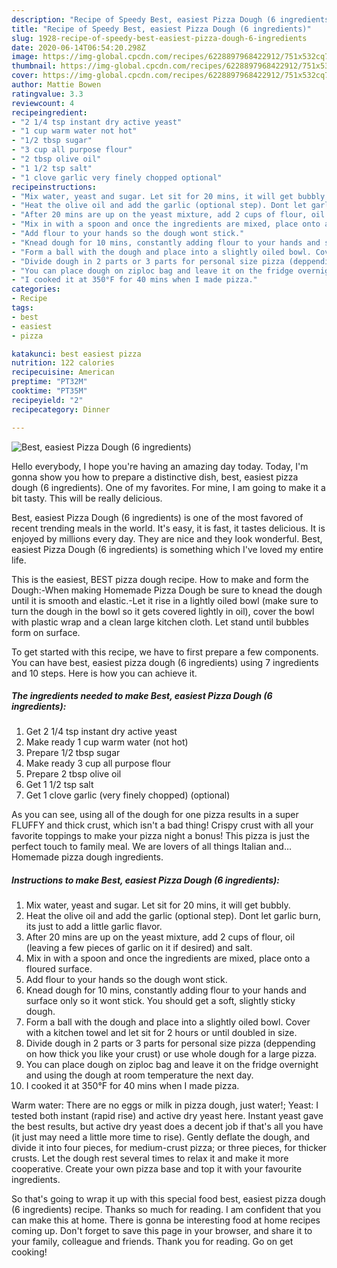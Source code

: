 ```yaml
---
description: "Recipe of Speedy Best, easiest Pizza Dough (6 ingredients)"
title: "Recipe of Speedy Best, easiest Pizza Dough (6 ingredients)"
slug: 1928-recipe-of-speedy-best-easiest-pizza-dough-6-ingredients
date: 2020-06-14T06:54:20.298Z
image: https://img-global.cpcdn.com/recipes/6228897968422912/751x532cq70/best-easiest-pizza-dough-6-ingredients-recipe-main-photo.jpg
thumbnail: https://img-global.cpcdn.com/recipes/6228897968422912/751x532cq70/best-easiest-pizza-dough-6-ingredients-recipe-main-photo.jpg
cover: https://img-global.cpcdn.com/recipes/6228897968422912/751x532cq70/best-easiest-pizza-dough-6-ingredients-recipe-main-photo.jpg
author: Mattie Bowen
ratingvalue: 3.3
reviewcount: 4
recipeingredient:
- "2 1/4 tsp instant dry active yeast"
- "1 cup warm water not hot"
- "1/2 tbsp sugar"
- "3 cup all purpose flour"
- "2 tbsp olive oil"
- "1 1/2 tsp salt"
- "1 clove garlic very finely chopped optional"
recipeinstructions:
- "Mix water, yeast and sugar. Let sit for 20 mins, it will get bubbly."
- "Heat the olive oil and add the garlic (optional step). Dont let garlic burn, its just to add a little garlic flavor."
- "After 20 mins are up on the yeast mixture, add 2 cups of flour, oil (leaving a few pieces of garlic on it if desired) and salt."
- "Mix in with a spoon and once the ingredients are mixed, place onto a floured surface."
- "Add flour to your hands so the dough wont stick."
- "Knead dough for 10 mins, constantly adding flour to your hands and surface only so it wont stick. You should get a soft, slightly sticky dough."
- "Form a ball with the dough and place into a slightly oiled bowl. Cover with a kitchen towel and let sit for 2 hours or until doubled in size."
- "Divide dough in 2 parts or 3 parts for personal size pizza (deppending on how thick you like your crust) or use whole dough for a large pizza."
- "You can place dough on ziploc bag and leave it on the fridge overnight and using the dough at room temperature the next day."
- "I cooked it at 350°F for 40 mins when I made pizza."
categories:
- Recipe
tags:
- best
- easiest
- pizza

katakunci: best easiest pizza 
nutrition: 122 calories
recipecuisine: American
preptime: "PT32M"
cooktime: "PT35M"
recipeyield: "2"
recipecategory: Dinner

---
```



![Best, easiest Pizza Dough (6 ingredients)](https://img-global.cpcdn.com/recipes/6228897968422912/751x532cq70/best-easiest-pizza-dough-6-ingredients-recipe-main-photo.jpg)

Hello everybody, I hope you're having an amazing day today. Today, I'm gonna show you how to prepare a distinctive dish, best, easiest pizza dough (6 ingredients). One of my favorites. For mine, I am going to make it a bit tasty. This will be really delicious.

Best, easiest Pizza Dough (6 ingredients) is one of the most favored of recent trending meals in the world. It's easy, it is fast, it tastes delicious. It is enjoyed by millions every day. They are nice and they look wonderful. Best, easiest Pizza Dough (6 ingredients) is something which I've loved my entire life.

This is the easiest, BEST pizza dough recipe. How to make and form the Dough:-When making Homemade Pizza Dough be sure to knead the dough until it is smooth and elastic.-Let it rise in a lightly oiled bowl (make sure to turn the dough in the bowl so it gets covered lightly in oil), cover the bowl with plastic wrap and a clean large kitchen cloth. Let stand until bubbles form on surface.


To get started with this recipe, we have to first prepare a few components. You can have best, easiest pizza dough (6 ingredients) using 7 ingredients and 10 steps. Here is how you can achieve it.

<!--inarticleads1-->

##### The ingredients needed to make Best, easiest Pizza Dough (6 ingredients):

1. Get 2 1/4 tsp instant dry active yeast
1. Make ready 1 cup warm water (not hot)
1. Prepare 1/2 tbsp sugar
1. Make ready 3 cup all purpose flour
1. Prepare 2 tbsp olive oil
1. Get 1 1/2 tsp salt
1. Get 1 clove garlic (very finely chopped) (optional)


As you can see, using all of the dough for one pizza results in a super FLUFFY and thick crust, which isn&#39;t a bad thing! Crispy crust with all your favorite toppings to make your pizza night a bonus! This pizza is just the perfect touch to family meal. We are lovers of all things Italian and… Homemade pizza dough ingredients. 

<!--inarticleads2-->

##### Instructions to make Best, easiest Pizza Dough (6 ingredients):

1. Mix water, yeast and sugar. Let sit for 20 mins, it will get bubbly.
1. Heat the olive oil and add the garlic (optional step). Dont let garlic burn, its just to add a little garlic flavor.
1. After 20 mins are up on the yeast mixture, add 2 cups of flour, oil (leaving a few pieces of garlic on it if desired) and salt.
1. Mix in with a spoon and once the ingredients are mixed, place onto a floured surface.
1. Add flour to your hands so the dough wont stick.
1. Knead dough for 10 mins, constantly adding flour to your hands and surface only so it wont stick. You should get a soft, slightly sticky dough.
1. Form a ball with the dough and place into a slightly oiled bowl. Cover with a kitchen towel and let sit for 2 hours or until doubled in size.
1. Divide dough in 2 parts or 3 parts for personal size pizza (deppending on how thick you like your crust) or use whole dough for a large pizza.
1. You can place dough on ziploc bag and leave it on the fridge overnight and using the dough at room temperature the next day.
1. I cooked it at 350°F for 40 mins when I made pizza.


Warm water: There are no eggs or milk in pizza dough, just water!; Yeast: I tested both instant (rapid rise) and active dry yeast here. Instant yeast gave the best results, but active dry yeast does a decent job if that&#39;s all you have (it just may need a little more time to rise). Gently deflate the dough, and divide it into four pieces, for medium-crust pizza; or three pieces, for thicker crusts. Let the dough rest several times to relax it and make it more cooperative. Create your own pizza base and top it with your favourite ingredients. 

So that's going to wrap it up with this special food best, easiest pizza dough (6 ingredients) recipe. Thanks so much for reading. I am confident that you can make this at home. There is gonna be interesting food at home recipes coming up. Don't forget to save this page in your browser, and share it to your family, colleague and friends. Thank you for reading. Go on get cooking!

